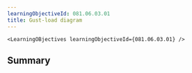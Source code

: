 ```yaml
---
learningObjectiveId: 081.06.03.01
title: Gust-load diagram
---
```


```tsx eval
<LearningOBjectives learningObjectiveId={081.06.03.01} />
```

## Summary

